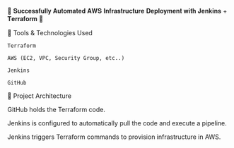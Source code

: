 🚀 𝐒𝐮𝐜𝐜𝐞𝐬𝐬𝐟𝐮𝐥𝐥𝐲 𝐀𝐮𝐭𝐨𝐦𝐚𝐭𝐞𝐝 𝐀𝐖𝐒 𝐈𝐧𝐟𝐫𝐚𝐬𝐭𝐫𝐮𝐜𝐭𝐮𝐫𝐞 𝐃𝐞𝐩𝐥𝐨𝐲𝐦𝐞𝐧𝐭 𝐰𝐢𝐭𝐡 𝐉𝐞𝐧𝐤𝐢𝐧𝐬 + 𝐓𝐞𝐫𝐫𝐚𝐟𝐨𝐫𝐦 🎯

🔧 Tools & Technologies Used

    Terraform
    
    AWS (EC2, VPC, Security Group, etc..)

    Jenkins

    GitHub
    
    
    
📌 Project Architecture

GitHub holds the Terraform code.

Jenkins is configured to automatically pull the code and execute a pipeline.

Jenkins triggers Terraform commands to provision infrastructure in AWS.






